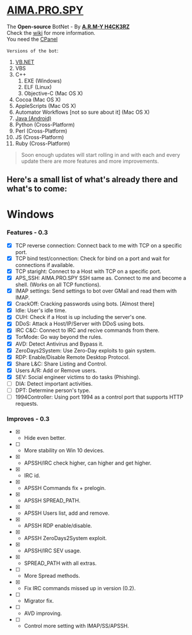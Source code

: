 # [AlMA.PRO.SPY](https://github.com/almapro/AlMA.PRO.SPY)

The **Open-source** BotNet - By [**A.R.M-Y H4CK3RZ**](https://fb.com/A.R.M.Libya.Official)  
Check the [wiki](https://github.com/almapro/AlMA.PRO.SPY/wiki) for more information.  
You need the [CPanel](https://github.com/almapro/APS-PHP/)

`Versions of the bot`:
1. [VB.NET](https://github.com/almapro/APS-VB.NET/)  
1. VBS  
1. C++  
    1. EXE (Windows)  
    1. ELF (Linux)  
    1. Objective-C (Mac OS X)  
1. Cocoa (Mac OS X)  
1. AppleScripts (Mac OS X)  
1. Automator Workflows [not so sure about it] (Mac OS X)  
1. [Java (Android)](https://github.com/almapro/APS-Android/)  
1. Python (Cross-Platform)  
1. Perl (Cross-Platform)  
1. JS (Cross-Platform)  
1. Ruby (Cross-Platform)  

> Soon enough updates will start rolling in and with each and every update there are more features and more improvements.  

## Here's a small list of what's already there and what's to come:
# Windows
### Features - 0.3
- [X] TCP reverse connection: Connect back to me with TCP on a specific port.  
- [X] TCP bind test/connection: Check for bind on a port and wait for connections if available.  
- [X] TCP staright: Connect to a Host with TCP on a specific port.  
- [X] APS_SSH: AlMA.PRO.SPY SSH same as. Connect to me and become a shell. (Works on all TCP functions).  
- [X] IMAP settings: Send settings to bot over GMail and read them with IMAP.  
- [X] CrackOff: Cracking passwords using bots. [Almost there]  
- [X] Idle: User's idle time.  
- [X] CUH: Check if a Host is up including the server's one.  
- [X] DDoS: Attack a Host/IP/Server with DDoS using bots.  
- [X] IRC C&C: Connect to IRC and recive commands from there.  
- [X] TorMode: Go way beyond the rules.  
- [X] AVD: Detect Antivirus and Bypass it.  
- [X] ZeroDays2System: Use Zero-Day exploits to gain system.  
- [X] RDP: Enable/Disable Remote Desktop Protocol.  
- [X] Share L&C: Share Listing and Control.  
- [X] Users A/R: Add or Remove users.  
- [X] SEV: Social engineer victims to do tasks (Phishing).  
- [ ] DIA: Detect important activities.  
- [ ] DPT: Determine person's type.  
- [ ] 1994Controller: Using port 1994 as a control port that supports HTTP requests.  

### Improves - 0.3
- [X] - Hide even better.  
- [ ] - More stability on Win 10 devices.  
- [X] - APSSH/IRC check higher, can higher and get higher.  
- [X] - IRC id.  
- [X] - APSSH Commands fix + prelogin.  
- [X] - APSSH SPREAD_PATH.  
- [X] - APSSH Users list, add and remove.  
- [X] - APSSH RDP enable/disable.  
- [X] - APSSH ZeroDays2System exploit.  
- [X] - APSSH/IRC SEV usage.  
- [X] - SPREAD_PATH with all extras.  
- [ ] - More Spread methods.  
- [X] - Fix IRC commands missed up in version (0.2).  
- [ ] - Migrator fix.  
- [ ] - AVD improving.  
- [ ] - Control more setting with IMAP/SS/APSSH.  
